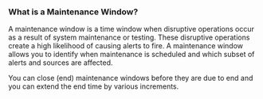 ### What is a Maintenance Window?

A maintenance window is a time window when disruptive operations occur as a result of system maintenance or testing. These disruptive operations create a high likelihood of causing alerts to fire. A maintenance window
allows you to identify when maintenance is scheduled and which subset of alerts and sources are affected.

You can close (end) maintenance windows before they are due to end and you can extend the end time by various increments.

